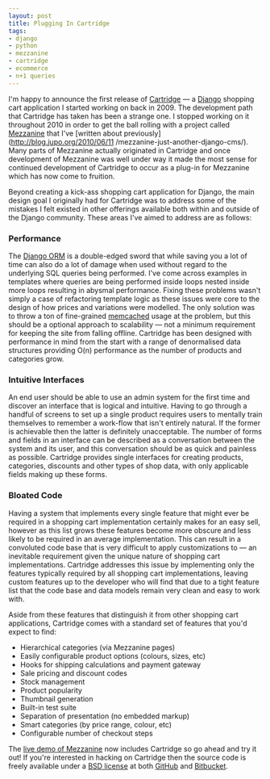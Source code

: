 ```yaml
---
layout: post
title: Plugging In Cartridge
tags:
- django
- python
- mezzanine
- cartridge
- ecommerce
- n+1 queries
---
```

I'm happy to announce the first release of
[Cartridge](http://cartridge.jupo.org/) — a
[Django](http://djangoproject.com/) shopping cart application I started
working on back in 2009. The development path that Cartridge has taken has
been a strange one. I stopped working on it throughout 2010 in order to get
the ball rolling with a project called [Mezzanine](http://mezzanine.jupo.org/)
that I've [written about previously](http://blog.jupo.org/2010/06/11
/mezzanine-just-another-django-cms/). Many parts of Mezzanine actually
originated in Cartridge and once development of Mezzanine was well under way
it made the most sense for continued development of Cartridge to occur as a
plug-in for Mezzanine which has now come to fruition.

Beyond creating a kick-ass shopping cart application for Django, the main
design goal I originally had for Cartridge was to address some of the mistakes
I felt existed in other offerings available both within and outside of the
Django community. These areas I've aimed to address are as follows:

### Performance

The [Django ORM](http://docs.djangoproject.com/en/dev/topics/db/models/) is a
double-edged sword that while saving you a lot of time can also do a lot of
damage when used without regard to the underlying SQL queries being performed.
I've come across examples in templates where queries are being performed
inside loops nested inside more loops resulting in abysmal performance. Fixing
these problems wasn't simply a case of refactoring template logic as these
issues were core to the design of how prices and variations were modelled. The
only solution was to throw a ton of fine-grained
[memcached](http://memcached.org) usage at the problem, but this should be a
optional approach to scalability — not a minimum requirement for keeping the
site from falling offline. Cartridge has been designed with performance in
mind from the start with a range of denormalised data structures providing
O(n) performance as the number of products and categories grow.

### Intuitive Interfaces

An end user should be able to use an admin system for the first time and
discover an interface that is logical and intuitive. Having to go through a
handful of screens to set up a single product requires users to mentally train
themselves to remember a work-flow that isn't entirely natural. If the former
is achievable then the latter is definitely unacceptable. The number of forms
and fields in an interface can be described as a conversation between the
system and its user, and this conversation should be as quick and painless as
possible. Cartridge provides single interfaces for creating products,
categories, discounts and other types of shop data, with only applicable
fields making up these forms.

### Bloated Code

Having a system that implements every single feature that might ever be
required in a shopping cart implementation certainly makes for an easy sell,
however as this list grows these features become more obscure and less likely
to be required in an average implementation. This can result in a convoluted
code base that is very difficult to apply customizations to — an inevitable
requirement given the unique nature of shopping cart implementations.
Cartridge addresses this issue by implementing only the features typically
required by all shopping cart implementations, leaving custom features up to
the developer who will find that due to a tight feature list that the code
base and data models remain very clean and easy to work with.

Aside from these features that distinguish it from other shopping cart
applications, Cartridge comes with a standard set of features that you'd
expect to find:

  * Hierarchical categories (via Mezzanine pages)
  * Easily configurable product options (colours, sizes, etc)
  * Hooks for shipping calculations and payment gateway
  * Sale pricing and discount codes
  * Stock management
  * Product popularity
  * Thumbnail generation
  * Built-in test suite
  * Separation of presentation (no embedded markup)
  * Smart categories (by price range, colour, etc)
  * Configurable number of checkout steps

The [live demo of Mezzanine](http://mezzanine.jupo.org/) now includes
Cartridge so go ahead and try it out! If you're interested in hacking on
Cartridge then the source code is freely available under a [BSD
license](http://www.linfo.org/bsdlicense.html) at both
[GitHub](http://github.com/stephenmcd/cartridge) and
[Bitbucket](http://bitbucket.org/stephenmcd/cartridge).
